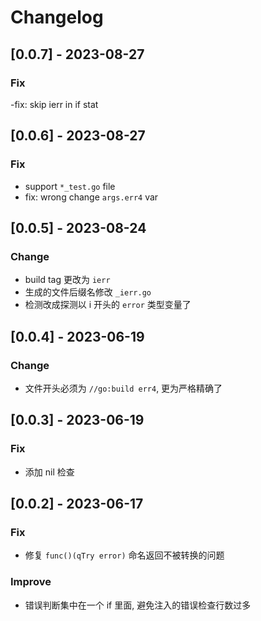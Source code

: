 # Changelog

## [0.0.7] - 2023-08-27

### Fix

-fix: skip ierr in if stat

## [0.0.6] - 2023-08-27

### Fix

- support `*_test.go` file
- fix: wrong change `args.err4` var

## [0.0.5] - 2023-08-24

### Change

- build tag 更改为 `ierr`
- 生成的文件后缀名修改 `_ierr.go`
- 检测改成探测以 i 开头的 `error` 类型变量了

## [0.0.4] - 2023-06-19

### Change

- 文件开头必须为 `//go:build err4`, 更为严格精确了

## [0.0.3] - 2023-06-19

### Fix

- 添加 nil 检查

## [0.0.2] - 2023-06-17

### Fix

- 修复 `func()(qTry error)` 命名返回不被转换的问题

### Improve

- 错误判断集中在一个 if 里面, 避免注入的错误检查行数过多
